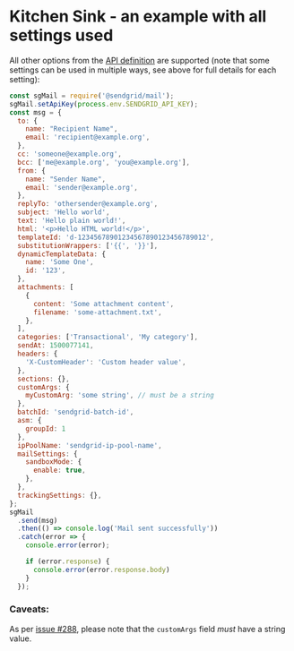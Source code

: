 # Kitchen Sink - an example with all settings used

All other options from the [API definition](https://sendgrid.com/docs/API_Reference/Web_API_v3/Mail/index.html) are supported (note that some settings can be used in multiple ways, see above for full details for each setting):

```js
const sgMail = require('@sendgrid/mail');
sgMail.setApiKey(process.env.SENDGRID_API_KEY);
const msg = {
  to: {
    name: "Recipient Name",
    email: 'recipient@example.org',
  },
  cc: 'someone@example.org',
  bcc: ['me@example.org', 'you@example.org'],
  from: {
    name: "Sender Name",
    email: 'sender@example.org',
  },
  replyTo: 'othersender@example.org',
  subject: 'Hello world',
  text: 'Hello plain world!',
  html: '<p>Hello HTML world!</p>',
  templateId: 'd-12345678901234567890123456789012',
  substitutionWrappers: ['{{', '}}'],
  dynamicTemplateData: {
    name: 'Some One',
    id: '123',
  },
  attachments: [
    {
      content: 'Some attachment content',
      filename: 'some-attachment.txt',
    },
  ],
  categories: ['Transactional', 'My category'],
  sendAt: 1500077141,
  headers: {
    'X-CustomHeader': 'Custom header value',
  },
  sections: {},
  customArgs: {
    myCustomArg: 'some string', // must be a string
  },
  batchId: 'sendgrid-batch-id',
  asm: {
    groupId: 1
  },
  ipPoolName: 'sendgrid-ip-pool-name',
  mailSettings: {
    sandboxMode: {
      enable: true,
    },
  },
  trackingSettings: {},
};
sgMail
  .send(msg)
  .then(() => console.log('Mail sent successfully'))
  .catch(error => {
    console.error(error);

    if (error.response) {
      console.error(error.response.body)
    }
  });
```

### Caveats:

As per [issue #288](https://github.com/sendgrid/sendgrid-nodejs/issues/288), please note that the `customArgs` field *must* have a string value. 
